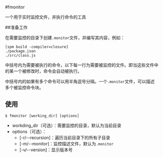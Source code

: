 #fmonitor

一个用于实时监控文件，并执行命令的工具

##准备工作

在需要监控的目录下创建`.monitor`文件，并编写其内容，例如：

	[spm build -compiler=closure]
	./package.json
	./src/class.js

中括号内为需要被执行的命令，以下每一行为需要被监控的文件。即当这些文件中的某一个被修改时，命令会自动被执行。

中括号内的如果有多个命令可以用半角逗号分隔。一个`.monitor`文件，可以描述多个被监控命令块。

## 使用

	$ fmonitor [working_dir] [options]

* workding_dir（可选）：需要监控的目录，默认为当前目录
* options（可选）：
	* [-r/--recursion]：遍历当前目录下的所有子目录
	* [-m/--monitor]：监控描述文件，默认为`.monitor`
	* [-v/--version]：显示版本号
